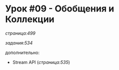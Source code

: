 # Урок #09 - Обобщения и Коллекции
_страница:499_

_задания:534_

дополнительно:
- Stream API (_страница:535_)


